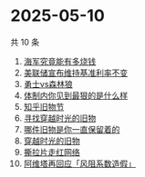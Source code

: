 # 2025-05-10

共 10 条

<!-- BEGIN -->
<!-- 最后更新时间 Sat May 10 2025 05:07:24 GMT+0800 (China Standard Time) -->

1. [海军究竟能有多烧钱](https://www.zhihu.com/search?q=海军究竟能有多烧钱)
1. [美联储宣布维持基准利率不变](https://www.zhihu.com/search?q=美联储宣布维持基准利率不变)
1. [勇士vs森林狼](https://www.zhihu.com/search?q=勇士vs森林狼)
1. [体制内你见到最狠的是什么样](https://www.zhihu.com/search?q=体制内你见到最狠的是什么样)
1. [知乎旧物节](https://www.zhihu.com/search?q=知乎旧物节)
1. [寻找穿越时光的旧物](https://www.zhihu.com/search?q=寻找穿越时光的旧物)
1. [哪件旧物是你一直保留着的](https://www.zhihu.com/search?q=哪件旧物是你一直保留着的)
1. [穿越时光的旧物](https://www.zhihu.com/search?q=穿越时光的旧物)
1. [撕拉片走红网络](https://www.zhihu.com/search?q=撕拉片走红网络)
1. [阿维塔再回应「风阻系数造假」](https://www.zhihu.com/search?q=阿维塔再回应「风阻系数造假」)

<!-- END -->
